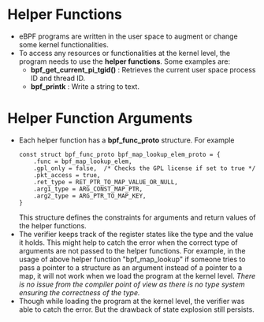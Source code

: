 # Helper Functions
- eBPF programs are written in the user space to augment or change some kernel functionalities. 
- To access any resources or functionalities at the kernel level, the program needs to use the **helper functions**. Some examples are:
    - **bpf_get_current_pi_tgid()** : Retrieves the current user space process ID and thread ID. 
    - **bpf_printk** : Write a string to text.

# Helper Function Arguments
- Each helper function has a **bpf_func_proto** structure. For example
    ```
    const struct bpf_func_proto bpf_map_lookup_elem_proto = {
        .func = bpf_map_lookup_elem,
        .gpl_only = false,  /* Checks the GPL license if set to true */
        .pkt_access = true,
        .ret_type = RET_PTR_TO_MAP_VALUE_OR_NULL,
        .arg1_type = ARG_CONST_MAP_PTR,
        .arg2_type = ARG_PTR_TO_MAP_KEY,
    }
    ```
    This structure defines the constraints for arguments and return values of the helper functions. 
- The verifier keeps track of the register states like the type and the value it holds. This might help to catch the error when the correct type of arguments are not passed to the helper functions. For example, in the usage of above helper function "bpf_map_lookup" if someone tries to pass a pointer to a structure as an argument instead of a pointer to a map, it will not work when we load the program at the kernel level. *There is no issue from the compiler point of view as there is no type system ensuring the correctness of the type.*
- Though while loading the program at the kernel level, the verifier was able to catch the error. But the drawback of state explosion still persists. 